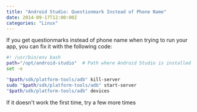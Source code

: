 ```yaml
---
title: "Android Studio: Questionmark Instead of Phone Name"
date: 2014-09-17T12:00:00Z
categories: "Linux"
---
```

If you get questionmarks instead of phone name when trying to run your app, you
can fix it with the following code:
```bash
#! /usr/bin/env bash
path="/opt/android-studio"  # Path where Android Studio is installed
set -e

"$path/sdk/platform-tools/adb" kill-server
sudo "$path/sdk/platform-tools/adb" start-server
"$path/sdk/platform-tools/adb" devices
```


If it doesn't work the first time, try a few more times

